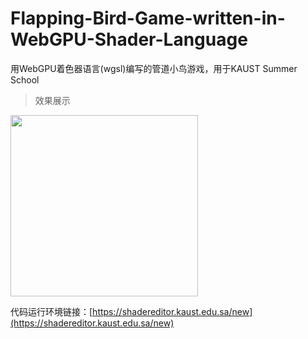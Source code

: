 # Flapping-Bird-Game-written-in-WebGPU-Shader-Language
用WebGPU着色器语言(wgsl)编写的管道小鸟游戏，用于KAUST Summer School
>效果展示  
<img src="https://github.com/Dou-noki/Flapping-Bird-Game-written-in-WebGPU-Shader-Language/blob/main/Live%20screen.gif" width="300" height="290"/>

代码运行环境链接：[https://shadereditor.kaust.edu.sa/new](https://shadereditor.kaust.edu.sa/new)